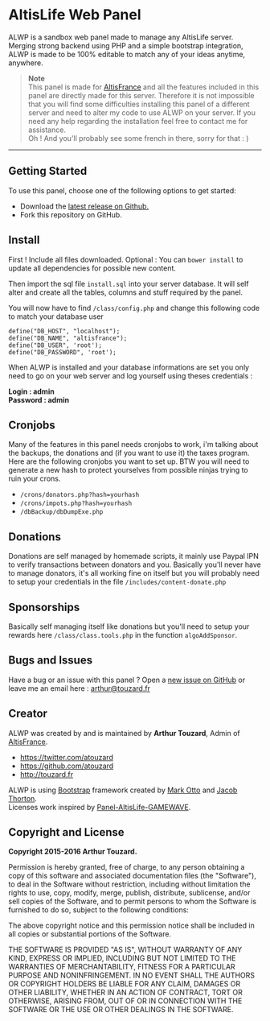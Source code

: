 # AltisLife Web Panel

ALWP is a sandbox web panel made to manage any AltisLife server. Merging strong backend using PHP and a simple bootstrap integration, ALWP is made to be 100% editable to match any of your ideas anytime, anywhere.

> **Note**  
> This panel is made for [AltisFrance](http://altisfrance.fr/) and all the features included in this panel are directly made for this server. Therefore it is not impossible that you will find some difficulties installing this panel of a different server and need to alter my code to use ALWP on your server. If you need any help regarding the installation feel free to contact me for assistance.  
> Oh ! And you'll probably see some french in there, sorry for that : )


----------

## Getting Started

To use this panel, choose one of the following options to get started:
* Download the [latest release on Github.](https://github.com/atouzard/ALWP-AltisLife-Web-Panel/releases/tag/v1)
* Fork this repository on GitHub.

## Install

First ! Include all files downloaded. Optional : You can `bower install` to update all dependencies for possible new content.

Then import the sql file `install.sql` into your server database. It will self alter and create all the tables, columns and stuff required by the panel.

You will now have to find `/class/config.php` and change this following code to match your database user

`define("DB_HOST", "localhost");`  
`define("DB_NAME", "altisfrance");`  
`define("DB_USER", 'root');`  
`define("DB_PASSWORD", 'root');`  

When ALWP is installed and your database informations are set you only need to go on your web server and log yourself using theses credentials :

**Login : admin**  
**Password : admin**  

## Cronjobs

Many of the features in this panel needs cronjobs to work, i'm talking about the backups, the donations and (if you want to use it) the taxes program. Here are the following cronjobs you want to set up. BTW you will need to generate a new hash to protect yourselves from possible ninjas trying to ruin your crons.

* `/crons/donators.php?hash=yourhash`
* `/crons/impots.php?hash=yourhash`
* `/dbBackup/dbDumpExe.php`

## Donations

Donations are self managed by homemade scripts, it mainly use Paypal IPN to verify transactions between donators and you. Basically you'll never have to manage donators, it's all working fine on itself but you will probably need to setup your credentials in the file `/includes/content-donate.php`

## Sponsorships

Basically self managing itself like donations but you'll need to setup your rewards here `/class/class.tools.php` in the function `algoAddSponsor`.

## Bugs and Issues

Have a bug or an issue with this panel ? Open a [new issue on GitHub](https://github.com/atouzard/ALWP-AltisLife-Web-Panel/issues) or leave me an email here : arthur@touzard.fr

## Creator

ALWP was created by and is maintained by **Arthur Touzard**, Admin of [AltisFrance](http://altisfrance.fr/).

* https://twitter.com/atouzard
* https://github.com/atouzard
* http://touzard.fr

ALWP is using [Bootstrap](http://getbootstrap.com/) framework created by [Mark Otto](https://twitter.com/mdo) and [Jacob Thorton](https://twitter.com/fat).  
Licenses work inspired by [Panel-AltisLife-GAMEWAVE](https://github.com/BloodMotion/Panel-AltisLife-GAMEWAVE).  

## Copyright and License

**Copyright 2015-2016 Arthur Touzard.**

Permission is hereby granted, free of charge, to any person obtaining a copy
of this software and associated documentation files (the "Software"), to deal
in the Software without restriction, including without limitation the rights
to use, copy, modify, merge, publish, distribute, sublicense, and/or sell
copies of the Software, and to permit persons to whom the Software is
furnished to do so, subject to the following conditions:

The above copyright notice and this permission notice shall be included in
all copies or substantial portions of the Software.

THE SOFTWARE IS PROVIDED "AS IS", WITHOUT WARRANTY OF ANY KIND, EXPRESS OR IMPLIED, INCLUDING BUT NOT LIMITED TO THE WARRANTIES OF MERCHANTABILITY, FITNESS FOR A PARTICULAR PURPOSE AND NONINFRINGEMENT. IN NO EVENT SHALL THE AUTHORS OR COPYRIGHT HOLDERS BE LIABLE FOR ANY CLAIM, DAMAGES OR OTHER LIABILITY, WHETHER IN AN ACTION OF CONTRACT, TORT OR OTHERWISE, ARISING FROM, OUT OF OR IN CONNECTION WITH THE SOFTWARE OR THE USE OR OTHER DEALINGS IN THE SOFTWARE.
